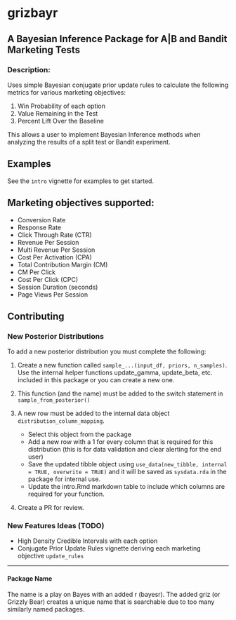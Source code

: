 # grizbayr

## A Bayesian Inference Package for A|B and Bandit Marketing Tests

### Description:

Uses simple Bayesian conjugate prior update rules to calculate the following metrics for various marketing objectives:

  1. Win Probability of each option
  2. Value Remaining in the Test
  3. Percent Lift Over the Baseline

This allows a user to implement Bayesian Inference methods when analyzing the results of a split test or Bandit experiment.

## Examples

See the `intro` vignette for examples to get started.

## Marketing objectives supported:

 - Conversion Rate
 - Response Rate
 - Click Through Rate (CTR)
 - Revenue Per Session
 - Multi Revenue Per Session
 - Cost Per Activation (CPA)
 - Total Contribution Margin (CM)
 - CM Per Click
 - Cost Per Click (CPC)
 - Session Duration (seconds)
 - Page Views Per Session


## Contributing

### New Posterior Distributions

To add a new posterior distribution you must complete the following:

1. Create a new function called `sample_...(input_df, priors, n_samples)`. Use the internal helper functions update_gamma, update_beta, etc. included in this package or you can create a new one.
1. This function (and the name) must be added to the switch statement in `sample_from_posterior()`
1. A new row must be added to the internal data object `distribution_column_mapping`. 
    - Select this object from the package
    - Add a new row with a 1 for every column that is required for this distribution (this is for data validation and clear alerting for the end user)
    - Save the updated tibble object using `use_data(new_tibble, internal = TRUE, overwrite = TRUE)` and it will be saved as `sysdata.rda` in the package for internal use.
    - Update the intro.Rmd markdown table to include which columns are required for your function.
  
1. Create a PR for review.  

### New Features Ideas (TODO)

- High Density Credible Intervals with each option
- Conjugate Prior Update Rules vignette deriving each marketing objective `update_rules`

---

#### Package Name

The name is a play on Bayes with an added r (bayesr). The added griz (or Grizzly Bear) creates a unique name that is searchable due to too many similarly named packages.
